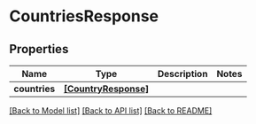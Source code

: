 # CountriesResponse


## Properties
Name | Type | Description | Notes
------------ | ------------- | ------------- | -------------
**countries** | [**[CountryResponse]**](CountryResponse.md) |  | 

[[Back to Model list]](../README.md#documentation-for-models) [[Back to API list]](../README.md#documentation-for-api-endpoints) [[Back to README]](../README.md)


